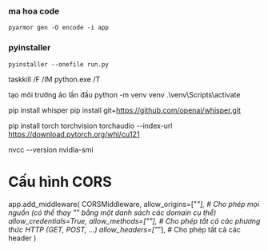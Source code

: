 ### ma hoa code

`pyarmor gen -O encode -i app`

### pyinstaller

`pyinstaller --onefile run.py`

taskkill /F /IM python.exe /T

tạo môi trường ảo
lần đầu python -m venv venv
.\venv\Scripts\activate

pip install whisper
pip install git+https://github.com/openai/whisper.git

pip install torch torchvision torchaudio --index-url https://download.pytorch.org/whl/cu121

nvcc --version
nvidia-smi

# Cấu hình CORS

app.add_middleware(
CORSMiddleware,
allow_origins=["*"], # Cho phép mọi nguồn (có thể thay "_" bằng một danh sách các domain cụ thể)
allow_credentials=True,
allow_methods=["_"], # Cho phép tất cả các phương thức HTTP (GET, POST, ...)
allow_headers=["*"], # Cho phép tất cả các header
)
